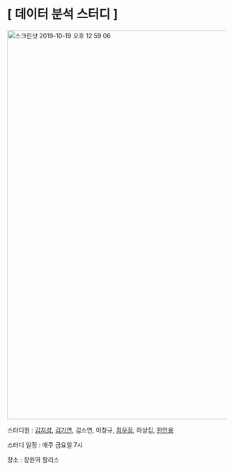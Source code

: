 # [ 데이터 분석 스터디 ]
<p>
<img width="894" alt="스크린샷 2019-10-19 오후 12 59 06" src="https://user-images.githubusercontent.com/29038531/67137443-53efe380-f270-11e9-9bb2-a51f7bc04c04.png">
<p> 스터디원    : <a href="https://github.com/KimJiSeong1994">김지성</a>, 
                 <a href="https://github.com/Kim-GaYeon">김가연</a>,
                 김소연, 
                 이창규, 
                 <a href="https://github.com/woojung2132">최우정</a>, 
                 하상집, 
                 <a href="https://github.com/dkslss">한인용</a>

<p> 스터디 일정  : 매주 금요일 7시 </p> 
<p> 장소       : 창원역 할리스 </p>
